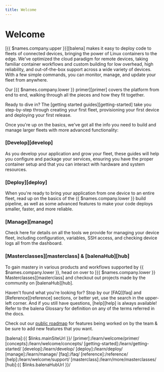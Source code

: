 ```yaml
---
title: Welcome
---
```


# Welcome

[{{ $names.company.upper }}][balena] makes it easy to deploy code to fleets of connected devices, bringing the power of Linux containers to the edge. We've optimized the cloud paradigm for remote devices, taking familiar container workflows and custom building for low overhead, high reliability, and out-of-the-box support across a wide variety of devices. With a few simple commands, you can monitor, manage, and update your fleet from anywhere.

Our [{{ $names.company.lower }} primer][primer] covers the platform from end to end, walking through all the pieces and how they fit together.

Ready to dive in? The [getting started guides][getting-started] take you step-by-step through creating your first fleet, provisioning your first device and deploying your first release.

Once you're up on the basics, we've got all the info you need to build and manage larger fleets with more advanced functionality:

### [Develop][develop]

As you develop your application and grow your fleet, these guides will help you configure and package your services, ensuring you have the proper container setup and that you can interact with hardware and system resources.

### [Deploy][deploy]

When you're ready to bring your application from one device to an entire fleet, read up on the basics of the {{ $names.company.lower }} build pipeline, as well as some advanced features to make your code deploys smaller, faster, and more reliable.

### [Manage][manage]

Check here for details on all the tools we provide for managing your device fleet, including configuration, variables, SSH access, and checking device logs all from the dashboard.

### [Masterclasses][masterclass] & [balenaHub][hub]

To gain mastery in various products and workflows supported by {{ $names.company.lower }}, head on over to [{{ $names.company.lower }} Masterclasses][masterclass] and checkout out projects made by the community on [balenaHub][hub]. 

Haven't found what you're looking for? Stop by our [FAQ][faq] and [Reference][reference] sections, or better yet, use the search in the upper-left corner. And if you still have questions, [help][help] is always available! Refer to the balena Glossary for definition on any of the terms referred in the docs.

Check out our [public roadmap](https://roadmap.balena.io) for features being worked on by the team & be sure to add new features that you want.

[balena]:{{ $links.mainSiteUrl }}/
[primer]:/learn/welcome/primer/
[concepts]:/learn/welcome/concepts/
[getting-started]:/learn/getting-started/
[develop]:/learn/develop/
[deploy]:/learn/deploy/
[manage]:/learn/manage/
[faq]:/faq/
[reference]:/reference/
[help]:/learn/welcome/support/
[masterclass]:/learn/more/masterclasses/
[hub]:{{ $links.balenaHubUrl }}/
